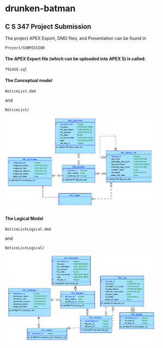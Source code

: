 # drunken-batman
C S 347 Project Submission
-------------------------
The project APEX Export, DMD files, and Presentation can be found in 

```
Project/SUBMISSION
```
#### The APEX Export file (which can be uploaded into APEX 5) is called:
```
f91459.sql
```

#### The Conceptual model
```
NoticeList.dmd
```
and
```
NoticeList/
```

![alt text](https://github.com/ldcbishop/drunken-batman/blob/master/Project/SUBMISSION/ConceptualModel.png)

#### The Logical Model
```
NoticeListLogical.dmd
```
and
```
NoticeListLogical/
```

![alt text](https://github.com/ldcbishop/drunken-batman/blob/master/Project/SUBMISSION/LogicalModel.png)